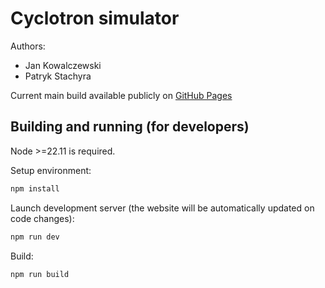 # Cyclotron simulator

Authors:
- Jan Kowalczewski
- Patryk Stachyra

Current main build available publicly on [GitHub Pages](https://jkowalc.github.io/cyclotron-simulator/)

## Building and running (for developers)

Node >=22.11 is required.

Setup environment:

```bash
npm install
```

Launch development server (the website will be automatically updated on code changes):

```bash
npm run dev
```

Build:

```bash
npm run build
```
